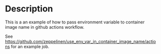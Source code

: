 # Description

This is a an example of how to pass environment variable to container image name in github actions workflow.

See https://github.com/zeppelinen/use_env_var_in_container_image_name/actions for an example job.
